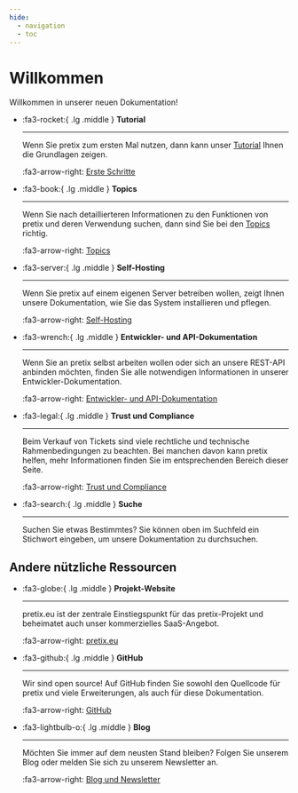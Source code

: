 ```yaml
---
hide:
  - navigation
  - toc
---
```


# Willkommen

Willkommen in unserer neuen Dokumentation! 

<div class="grid cards" markdown>

-   :fa3-rocket:{ .lg .middle } __Tutorial__

    ---

    Wenn Sie pretix zum ersten Mal nutzen, dann kann unser [Tutorial](tutorial/getting-started.md) Ihnen die Grundlagen zeigen. 

    :fa3-arrow-right: [Erste Schritte](tutorial/getting-started.md)

-   :fa3-book:{ .lg .middle } __Topics__

    ---

    Wenn Sie nach detaillierteren Informationen zu den Funktionen von pretix und deren Verwendung suchen, dann sind Sie bei den [Topics](topics/index.md) richtig. 

    :fa3-arrow-right: [Topics](topics/index.md)

-   :fa3-server:{ .lg .middle } __Self-Hosting__

    ---

    Wenn Sie pretix auf einem eigenen Server betreiben wollen, zeigt Ihnen unsere Dokumentation, wie Sie das System installieren und pflegen.

    :fa3-arrow-right: [Self-Hosting](self-hosting/index.md)

-   :fa3-wrench:{ .lg .middle } __Entwickler- und API-Dokumentation__

    ---

    Wenn Sie an pretix selbst arbeiten wollen oder sich an unsere REST-API anbinden möchten, finden Sie alle notwendigen Informationen in unserer Entwickler-Dokumentation.

    :fa3-arrow-right: [Entwickler- und API-Dokumentation](https://docs.pretix.eu/dev/)

-   :fa3-legal:{ .lg .middle } __Trust und Compliance__

    ---

    Beim Verkauf von Tickets sind viele rechtliche und technische Rahmenbedingungen zu beachten. Bei manchen davon kann pretix helfen, mehr Informationen finden Sie im entsprechenden Bereich dieser Seite.

    :fa3-arrow-right: [Trust und Compliance](trust/index.md)

-   :fa3-search:{ .lg .middle } __Suche__

    ---

    Suchen Sie etwas Bestimmtes?
    Sie können oben im Suchfeld ein Stichwort eingeben, um unsere Dokumentation zu durchsuchen.

</div>

## Andere nützliche Ressourcen

<div class="grid cards" markdown>

-   :fa3-globe:{ .lg .middle } __Projekt-Website__

    ---

    pretix.eu ist der zentrale Einstiegspunkt für das pretix-Projekt und beheimatet auch unser kommerzielles SaaS-Angebot.

    :fa3-arrow-right: [pretix.eu](https://pretix.eu)

-   :fa3-github:{ .lg .middle } __GitHub__

    ---

    Wir sind open source! Auf GitHub finden Sie sowohl den Quellcode für pretix und viele Erweiterungen, als auch für diese Dokumentation.

    :fa3-arrow-right: [GitHub](https://github.com/pretix)

-   :fa3-lightbulb-o:{ .lg .middle } __Blog__

    ---

    Möchten Sie immer auf dem neusten Stand bleiben? Folgen Sie unserem Blog oder melden Sie sich zu unserem Newsletter an.

    :fa3-arrow-right: [Blog und Newsletter](https://pretix.eu/about/de/blog/)

</div>
